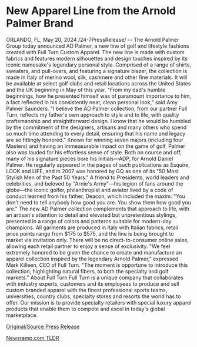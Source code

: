 # New Apparel Line from the Arnold Palmer Brand

ORLANDO, FL, May 20, 2024 /24-7PressRelease/ -- The Arnold Palmer Group today announced AD Palmer, a new line of golf and lifestyle fashions created with Full Turn Custom Apparel. The new line is made with custom fabrics and features modern silhouettes and design touches inspired by its iconic namesake's legendary personal style. Comprised of a range of shirts, sweaters, and pull-overs, and featuring a signature blazer, the collection is made in Italy of merino wool, silk, cashmere and other fine materials. It will be available at select golf clubs and retail locations across the United States and the UK beginning in May of this year.   "From my dad's humble beginnings, how he presented himself was of paramount importance to him, a fact reflected in his consistently neat, clean personal look," said Amy Palmer Saunders. "I believe the AD Palmer collection, from our partner Full Turn, reflects my father's own approach to style and to life, with quality craftsmanship and straightforward design. I know that he would be humbled by the commitment of the designers, artisans and many others who spend so much time attending to every detail, ensuring that his name and legacy are so fittingly honored."  Known for winning seven majors (including four Masters) and having an immeasurable impact on the game of golf, Palmer also was lauded for his effortless sense of style. Both on course and off, many of his signature pieces bore his initials—ADP, for Arnold Daniel Palmer. He regularly appeared in the pages of such publications as Esquire, LOOK and LIFE, and in 2007 was honored by GQ as one of its "50 Most Stylish Men of the Past 50 Years." A friend to Presidents, world leaders and celebrities, and beloved by "Arnie's Army"—his legion of fans around the globe—the iconic golfer, philanthropist and aviator lived by a code of conduct learned from his father, Deacon, which included the maxim: "You don't need to tell anybody how good you are. You show them how good you are."  The new AD Palmer collection complements that approach to life, with an artisan's attention to detail and elevated but unpretentious stylings, presented in a range of colors and patterns suitable for modern-day champions. All garments are produced in Italy with Italian fabrics, retail price points range from $175 to $575, and the line is being brought to market via invitation only. There will be no direct-to-consumer online sales, allowing each retail partner to enjoy a sense of exclusivity.  "We feel extremely honored to be given the chance to create and manufacture an apparel collection inspired by the legendary Arnold Palmer," expressed Mark Killeen, CEO of Full Turn. "The moment is opportune to introduce this collection, highlighting natural fibers, to both the specialty and golf markets."  About Full Turn  Full Turn is a unique company that collaborates with industry experts, customers and its employees to produce and sell custom branded apparel with the finest professional sports teams, universities, country clubs, specialty stores and resorts the world has to offer. Our mission is to provide specialty retailers with special luxury apparel products that enable them to compete and excel in today's global marketplace. 

[Original/Source Press Release](https://www.24-7pressrelease.com/press-release/507824/new-apparel-line-from-the-arnold-palmer-brand) 

[Newsramp.com TLDR](https://newsramp.com/None) 